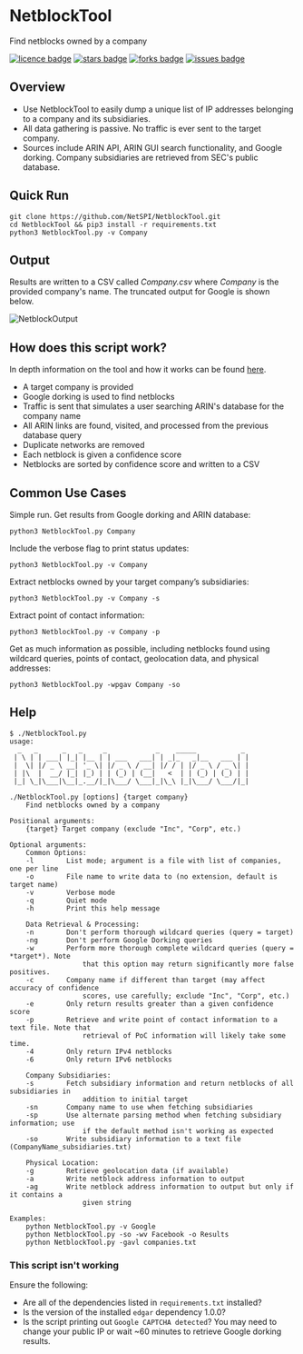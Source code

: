 # NetblockTool
Find netblocks owned by a company

[![licence badge]][licence] 
[![stars badge]][stars] 
[![forks badge]][forks] 
[![issues badge]][issues]

[licence badge]:https://img.shields.io/badge/license-New%20BSD-blue.svg
[stars badge]:https://img.shields.io/github/stars/NetSPI/NetblockTool.svg
[forks badge]:https://img.shields.io/github/forks/NetSPI/NetblockTool.svg
[issues badge]:https://img.shields.io/github/issues/NetSPI/NetblockTool.svg

[licence]:https://github.com/NetSPI/NetblockTool/blob/master/LICENSE
[stars]:https://github.com/NetSPI/NetblockTool/stargazers
[forks]:https://github.com/NetSPI/NetblockTool/network
[issues]:https://github.com/NetSPI/NetblockTool/issues


## Overview
* Use NetblockTool to easily dump a unique list of IP addresses belonging to a company and its subsidiaries.
* All data gathering is passive. No traffic is ever sent to the target company.
* Sources include ARIN API, ARIN GUI search functionality, and Google dorking. Company subsidiaries are retrieved from SEC's public database.


## Quick Run
```
git clone https://github.com/NetSPI/NetblockTool.git
cd NetblockTool && pip3 install -r requirements.txt
python3 NetblockTool.py -v Company
```


## Output
Results are written to a CSV called *Company.csv* where *Company* is the provided company's name. The truncated output for Google is shown below.

![NetblockOutput](https://blog.netspi.com/wp-content/uploads/2020/10/netblock_results.png) 


## How does this script work?
In depth information on the tool and how it works can be found [here](https://blog.netspi.com/netblocktool/).
* A target company is provided
* Google dorking is used to find netblocks
* Traffic is sent that simulates a user searching ARIN's database for the company name
* All ARIN links are found, visited, and processed from the previous database query
* Duplicate networks are removed
* Each netblock is given a confidence score
* Netblocks are sorted by confidence score and written to a CSV


## Common Use Cases
Simple run. Get results from Google dorking and ARIN database:

`python3 NetblockTool.py Company`

Include the verbose flag to print status updates:

`python3 NetblockTool.py -v Company`

Extract netblocks owned by your target company’s subsidiaries:

`python3 NetblockTool.py -v Company -s`

Extract point of contact information:

`python3 NetblockTool.py -v Company -p`

Get as much information as possible, including netblocks found using wildcard queries, points of contact, geolocation data, and physical addresses:

`python3 NetblockTool.py -wpgav Company -so`


## Help
```
$ ./NetblockTool.py
usage:
  _   _      _   _     _            _    _____           _
 | \ | | ___| |_| |__ | | ___   ___| | _|_   _|__   ___ | |
 |  \| |/ _ \ __| '_ \| |/ _ \ / __| |/ / | |/ _ \ / _ \| |
 | |\  |  __/ |_| |_) | | (_) | (__|   <  | | (_) | (_) | |
 |_| \_|\___|\__|_.__/|_|\___/ \___|_|\_\ |_|\___/ \___/|_|

./NetblockTool.py [options] {target company}
    Find netblocks owned by a company

Positional arguments:
    {target} Target company (exclude "Inc", "Corp", etc.)

Optional arguments:
    Common Options:
    -l        List mode; argument is a file with list of companies, one per line
    -o        File name to write data to (no extension, default is target name)
    -v        Verbose mode
    -q        Quiet mode
    -h        Print this help message

    Data Retrieval & Processing:
    -n        Don't perform thorough wildcard queries (query = target)
    -ng       Don't perform Google Dorking queries
    -w        Perform more thorough complete wildcard queries (query = *target*). Note
                  that this option may return significantly more false positives.
    -c        Company name if different than target (may affect accuracy of confidence
                  scores, use carefully; exclude "Inc", "Corp", etc.)
    -e        Only return results greater than a given confidence score
    -p        Retrieve and write point of contact information to a text file. Note that
                  retrieval of PoC information will likely take some time.
    -4        Only return IPv4 netblocks
    -6        Only return IPv6 netblocks

    Company Subsidiaries:
    -s        Fetch subsidiary information and return netblocks of all subsidiaries in
                  addition to initial target
    -sn       Company name to use when fetching subsidiaries
    -sp       Use alternate parsing method when fetching subsidiary information; use
                  if the default method isn't working as expected
    -so       Write subsidiary information to a text file (CompanyName_subsidiaries.txt)

    Physical Location:
    -g        Retrieve geolocation data (if available)
    -a        Write netblock address information to output
    -ag       Write netblock address information to output but only if it contains a
                  given string

Examples:
    python NetblockTool.py -v Google
    python NetblockTool.py -so -wv Facebook -o Results
    python NetblockTool.py -gavl companies.txt
```


### This script isn't working
Ensure the following:
* Are all of the dependencies listed in `requirements.txt` installed?
* Is the version of the installed `edgar` dependency 1.0.0?
* Is the script printing out `Google CAPTCHA detected`? You may need to change your public IP or wait ~60 minutes to retrieve Google dorking results. 
